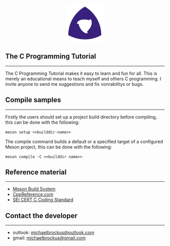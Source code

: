 <p align="center">
<img src="resource/meson.png">
</p>

## The C Programming Tutorial
------------------------------------------------

The C Programming Tutorial makes it easy to learn and fun for
all. This is merely an educational means to teach myself and
others C programming. I invite anyone to send me suggestions
and fix vonrabilitys or bugs.

## Compile samples
------------------------------------------------

Firstly the users should set up a project build directory before
compiling, this can be done with the following:

```console
meson setup <<builddir-name>>
```

The compile command builds a default or a specified target of a
configured Meson project, this can be done with the following:

```console
meson compile -C <<builddir name>>
```

## Reference material
------------------------------------------------

- [Meson Build System](https://mesonbuild.com/)
- [CppReference.com](https://en.cppreference.com/w/)
- [SEI CERT C Coding Standard](https://wiki.sei.cmu.edu/confluence/display/c/SEI+CERT+C+Coding+Standard)


## Contact the developer
------------------------------------------------

* outlook: [michaelbrockus@outlook.com](mailto:michaelbrockus@outlook.com)
* gmail: [michaelbrockus@gmail.com](mailto:michaelbrockus@gmail.com)